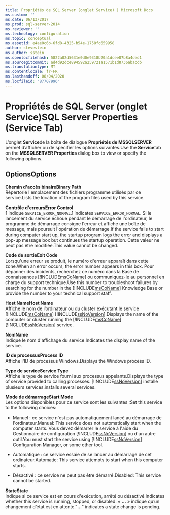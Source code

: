 ```yaml
---
title: Propriétés de SQL Server (onglet Service) | Microsoft Docs
ms.custom: ''
ms.date: 06/13/2017
ms.prod: sql-server-2014
ms.reviewer: ''
ms.technology: configuration
ms.topic: conceptual
ms.assetid: e4ae0c6b-6fd8-4325-b54e-1758fc659958
author: stevestein
ms.author: sstein
ms.openlocfilehash: 5822a02d5631e0d0e9318b20a1dcee87b8a4ded1
ms.sourcegitcommit: ad4d92dce894592a259721a1571b1d8736abacdb
ms.translationtype: MT
ms.contentlocale: fr-FR
ms.lasthandoff: 08/04/2020
ms.locfileid: "87707996"
---
```

# <a name="sql-server-properties-service-tab"></a><span data-ttu-id="01965-102">Propriétés de SQL Server (onglet Service)</span><span class="sxs-lookup"><span data-stu-id="01965-102">SQL Server Properties (Service Tab)</span></span>
  <span data-ttu-id="01965-103">L’onglet **Service**de la boîte de dialogue **Propriétés de MSSQLSERVER** permet d’afficher ou de spécifier les options suivantes.</span><span class="sxs-lookup"><span data-stu-id="01965-103">Use the **Service**tab on the **MSSQLSERVER Properties** dialog box to view or specify the following options.</span></span>  
  
## <a name="options"></a><span data-ttu-id="01965-104">Options</span><span class="sxs-lookup"><span data-stu-id="01965-104">Options</span></span>  
 <span data-ttu-id="01965-105">**Chemin d'accès binaire**</span><span class="sxs-lookup"><span data-stu-id="01965-105">**Binary Path**</span></span>  
 <span data-ttu-id="01965-106">Répertorie l'emplacement des fichiers programme utilisés par ce service.</span><span class="sxs-lookup"><span data-stu-id="01965-106">Lists the location of the program files used by this service.</span></span>  
  
 <span data-ttu-id="01965-107">**Contrôle d'erreurs**</span><span class="sxs-lookup"><span data-stu-id="01965-107">**Error Control**</span></span>  
 <span data-ttu-id="01965-108">1 indique `SERVICE_ERROR_NORMAL`.</span><span class="sxs-lookup"><span data-stu-id="01965-108">1 indicates `SERVICE_ERROR_NORMAL`.</span></span> <span data-ttu-id="01965-109">Si le lancement du service échoue pendant le démarrage de l'ordinateur, le programme de démarrage consigne l'erreur et affiche une boîte de message, mais poursuit l'opération de démarrage.</span><span class="sxs-lookup"><span data-stu-id="01965-109">If the service fails to start during computer start up, the startup program logs the error and displays a pop-up message box but continues the startup operation.</span></span> <span data-ttu-id="01965-110">Cette valeur ne peut pas être modifiée.</span><span class="sxs-lookup"><span data-stu-id="01965-110">This value cannot be changed.</span></span>  
  
 <span data-ttu-id="01965-111">**Code de sortie**</span><span class="sxs-lookup"><span data-stu-id="01965-111">**Exit Code**</span></span>  
 <span data-ttu-id="01965-112">Lorsqu'une erreur se produit, le numéro d'erreur apparaît dans cette zone.</span><span class="sxs-lookup"><span data-stu-id="01965-112">When an error occurs, the error number appears in this box.</span></span> <span data-ttu-id="01965-113">Pour dépanner des incidents, recherchez ce numéro dans la Base de connaissances [!INCLUDE[msCoName](../../includes/msconame-md.md)] ou communiquez-le au personnel en charge du support technique.</span><span class="sxs-lookup"><span data-stu-id="01965-113">Use this number to troubleshoot failures by searching for the number in the [!INCLUDE[msCoName](../../includes/msconame-md.md)] Knowledge Base or provide the number to your technical support staff.</span></span>  
  
 <span data-ttu-id="01965-114">**Host Name**</span><span class="sxs-lookup"><span data-stu-id="01965-114">**Host Name**</span></span>  
 <span data-ttu-id="01965-115">Affiche le nom de l’ordinateur ou du cluster exécutant le service [!INCLUDE[msCoName](../../includes/msconame-md.md)] [!INCLUDE[ssNoVersion](../../includes/ssnoversion-md.md)].</span><span class="sxs-lookup"><span data-stu-id="01965-115">Displays the name of the computer or cluster running the [!INCLUDE[msCoName](../../includes/msconame-md.md)] [!INCLUDE[ssNoVersion](../../includes/ssnoversion-md.md)] service.</span></span>  
  
 <span data-ttu-id="01965-116">**Nom**</span><span class="sxs-lookup"><span data-stu-id="01965-116">**Name**</span></span>  
 <span data-ttu-id="01965-117">Indique le nom d'affichage du service.</span><span class="sxs-lookup"><span data-stu-id="01965-117">Indicates the display name of the service.</span></span>  
  
 <span data-ttu-id="01965-118">**ID de processus**</span><span class="sxs-lookup"><span data-stu-id="01965-118">**Process ID**</span></span>  
 <span data-ttu-id="01965-119">Affiche l'ID de processus Windows.</span><span class="sxs-lookup"><span data-stu-id="01965-119">Displays the Windows process ID.</span></span>  
  
 <span data-ttu-id="01965-120">**Type de service**</span><span class="sxs-lookup"><span data-stu-id="01965-120">**Service Type**</span></span>  
 <span data-ttu-id="01965-121">Affiche le type de service fourni aux processus appelants.</span><span class="sxs-lookup"><span data-stu-id="01965-121">Displays the type of service provided to calling processes.</span></span> [!INCLUDE[ssNoVersion](../../includes/ssnoversion-md.md)] <span data-ttu-id="01965-122">installe plusieurs services.</span><span class="sxs-lookup"><span data-stu-id="01965-122">installs several services.</span></span>  
  
 <span data-ttu-id="01965-123">**Mode de démarrage**</span><span class="sxs-lookup"><span data-stu-id="01965-123">**Start Mode**</span></span>  
 <span data-ttu-id="01965-124">Les options disponibles pour ce service sont les suivantes :</span><span class="sxs-lookup"><span data-stu-id="01965-124">Set this service to the following choices:</span></span>  
  
-   <span data-ttu-id="01965-125">Manuel : ce service n'est pas automatiquement lancé au démarrage de l'ordinateur.</span><span class="sxs-lookup"><span data-stu-id="01965-125">Manual: This service does not automatically start when the computer starts.</span></span> <span data-ttu-id="01965-126">Vous devez démarrer le service à l'aide du Gestionnaire de configuration [!INCLUDE[ssNoVersion](../../includes/ssnoversion-md.md)] ou d'un autre outil.</span><span class="sxs-lookup"><span data-stu-id="01965-126">You must start the service using [!INCLUDE[ssNoVersion](../../includes/ssnoversion-md.md)] Configuration Manager, or some other tool.</span></span>  
  
-   <span data-ttu-id="01965-127">Automatique : ce service essaie de se lancer au démarrage de cet ordinateur.</span><span class="sxs-lookup"><span data-stu-id="01965-127">Automatic: This service attempts to start when this computer starts.</span></span>  
  
-   <span data-ttu-id="01965-128">Désactivé : ce service ne peut pas être démarré.</span><span class="sxs-lookup"><span data-stu-id="01965-128">Disabled: This service cannot be started.</span></span>  
  
 <span data-ttu-id="01965-129">**State**</span><span class="sxs-lookup"><span data-stu-id="01965-129">**State**</span></span>  
 <span data-ttu-id="01965-130">Indique si ce service est en cours d'exécution, arrêté ou désactivé.</span><span class="sxs-lookup"><span data-stu-id="01965-130">Indicates whether this service is running, stopped, or disabled.</span></span> <span data-ttu-id="01965-131">« **…** » indique qu’un changement d’état est en attente.</span><span class="sxs-lookup"><span data-stu-id="01965-131">"**...**" indicates a state change is pending.</span></span>  
  
  
